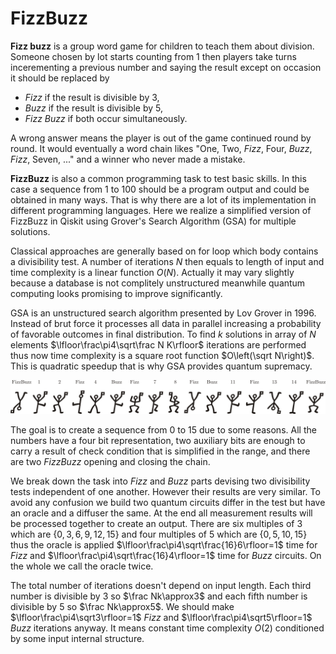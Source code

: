 # FizzBuzz
**Fizz buzz** is a group word game for children to teach them about division. Someone chosen by lot starts counting from $1$ then players take turns incerementing a previous number and saying the result except on occasion it should be replaced by
* *Fizz* if the result is divisible by $3$,
* *Buzz* if the result is divisible by $5$,
* *Fizz Buzz* if both occur simultaneously.

A wrong answer means the player is out of the game continued round by round. It would eventually a word chain likes "One, Two, *Fizz*, Four, *Buzz*, *Fizz*, Seven, ..." and a winner who never made a mistake.

**FizzBuzz** is also a common programming task to test basic skills. In this case a sequence from $1$ to $100$ should be a program output and could be obtained in many ways. That is why there are a lot of its implementation in different programming languages. Here we realize a simplified version of FizzBuzz in Qiskit using Grover's Search Algorithm (GSA) for multiple solutions.

Classical approaches are generally based on for loop which body contains a divisibility test. A number of iterations $N$ then equals to length of input and time complexity is a linear function $O\left(N\right)$. Actually it may vary slightly because a database is not complitely unstructured meanwhile quantum computing looks promising to improve significantly.

GSA is an unstructured search algorithm presented by Lov Grover in 1996. Instead of brut force it processes all data in parallel increasing a probability of favorable outcomes in final distribution. To find $k$ solutions in array of $N$ elements $\lfloor\frac\pi4\sqrt\frac N K\rfloor$ iterations are performed thus now time complexity is a square root function $O\left(\sqrt N\right)$. This is quadratic speedup that is why GSA provides quantum supremacy.

![cipher](cipher.png)

The goal is to create a sequence from $0$ to $15$ due to some reasons. All the numbers have a four bit representation, two auxiliary bits are enough to carry a result of check condition that is simplified in the range, and there are two *FizzBuzz* opening and closing the chain.

We break down the task into *Fizz* and *Buzz* parts devising two divisibility tests independent of one another. However their results are very similar. To avoid any confusion we build two quantum circuits differ in the test but have an oracle and a diffuser the same. At the end all measurement results will be processed together to create an output. There are six multiples of $3$ which are $\{ 0, 3, 6, 9, 12, 15\}$ and four multiples of $5$ which are $\{ 0, 5, 10, 15\}$ thus the oracle is applied $\lfloor\frac\pi4\sqrt\frac{16}6\rfloor=1$ time for *Fizz* and $\lfloor\frac\pi4\sqrt\frac{16}4\rfloor=1$ time for *Buzz* circuits. On the whole we call the oracle twice.

The total number of iterations doesn't depend on input length. Each third number is divisible by $3$ so $\frac Nk\approx3$ and each fifth number is divisible by $5$ so $\frac Nk\approx5$. We should make $\lfloor\frac\pi4\sqrt3\rfloor=1$ *Fizz* and $\lfloor\frac\pi4\sqrt5\rfloor=1$ *Buzz* iterations anyway. It means constant time complexity $O\left(2\right)$ conditioned by some input internal structure.

